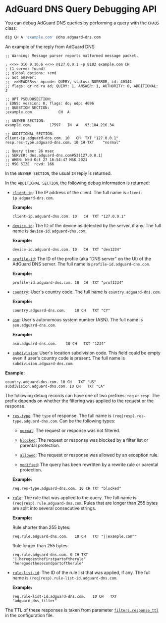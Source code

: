  #  AdGuard DNS Query Debugging API

You can debug AdGuard DNS queries by performing a query with the `CHAOS` class:

```sh
dig CH A 'example.com' @dns.adguard-dns.com
```

An example of the reply from AdGuard DNS:

```none
;; Warning: Message parser reports malformed message packet.

; <<>> DiG 9.10.6 <<>> @127.0.0.1 -p 8182 example.com CH
; (1 server found)
;; global options: +cmd
;; Got answer:
;; ->>HEADER<<- opcode: QUERY, status: NOERROR, id: 40344
;; flags: qr rd ra ad; QUERY: 1, ANSWER: 1, AUTHORITY: 0, ADDITIONAL: 3

;; OPT PSEUDOSECTION:
; EDNS: version: 0, flags: do; udp: 4096
;; QUESTION SECTION:
;example.com.			CH	A

;; ANSWER SECTION:
example.com.		17597	IN	A	93.184.216.34

;; ADDITIONAL SECTION:
client-ip.adguard-dns.com. 10	CH	TXT	"127.0.0.1"
resp.res-type.adguard-dns.com. 10 CH TXT	"normal"

;; Query time: 26 msec
;; SERVER: dns.adguard-dns.com#53(127.0.0.1)
;; WHEN: Wed Oct 27 16:54:47 MSK 2021
;; MSG SIZE  rcvd: 166
```

In the `ANSWER SECTION`, the usual `IN` reply is returned.

In the `ADDITIONAL SECTION`, the following debug information is returned:

 *  <a href="#additional-client-ip" id="additional-client-ip" name="additional-client-ip">`client-ip`</a>:
    The IP address of the client.  The full name is `client-ip.adguard-dns.com`.

    **Example:**

    ```none
    client-ip.adguard-dns.com. 10	CH	TXT	"127.0.0.1"
    ```

 *  <a href="#additional-device-id" id="additional-device-id" name="additional-device-id">`device-id`</a>:
    The ID of the device as detected by the server, if any.  The full name is
    `device-id.adguard-dns.com`.

    **Example:**

    ```none
    device-id.adguard-dns.com. 10	CH	TXT	"dev1234"
    ```

 *  <a href="#additional-profile-id" id="additional-profile-id" name="additional-profile-id">`profile-id`</a>:
    The ID of the profile (aka “DNS server” on the UI) of the AdGuard DNS
    server.  The full name is `profile-id.adguard-dns.com`.

    **Example:**

    ```none
    profile-id.adguard-dns.com. 10	CH	TXT	"prof1234"
    ```

 *  <a href="#additional-country" id="additional-country" name="additional-country">`country`</a>:
    User's country code.  The full name is `country.adguard-dns.com`.

    **Example:**

    ```none
    country.adguard-dns.com.	10 CH	TXT	"CY"
    ```

 *  <a href="#additional-asn" id="additional-asn" name="additional-asn">`asn`</a>:
    User's autonomous system number (ASN).  The full name is
    `asn.adguard-dns.com`.

    **Example:**

    ```none
    asn.adguard-dns.com.	10 CH	TXT	"1234"
    ```
 
 *  <a href="#additional-subdivision" id="additional-subdivision" name="additional-subdivision">`subdivision`</a>:
    User's location subdivision code.  This field could be empty even if user's
    country code is present.  The full name is `subdivision.adguard-dns.com`.

   **Example:**

   ```none
   country.adguard-dns.com.	10 CH	TXT	"US"
   subdivision.adguard-dns.com. 10 CH	TXT	"CA"
   ```

The following debug records can have one of two prefixes: `req` or `resp`.  The
prefix depends on whether the filtering was applied to the request or the
response.

 *  <a href="#additional-res-type" id="additional-res-type" name="additional-res-type">`res-type`</a>:
    The `type` of response.  The full name is
    `(req|resp).res-type.adguard-dns.com`.  Can be the following types:

    *  <a href="#additional-res-type-normal" id="additional-res-type-normal" name="additional-res-type-normal">`normal`</a>:
       The request or response was not filtered.

    *  <a href="#additional-res-type-blocked" id="additional-res-type-blocked" name="additional-res-type-blocked">`blocked`</a>:
       The request or response was blocked by a filter list or parental
       protection.

    *  <a href="#additional-res-type-allowed" id="additional-res-type-allowed" name="additional-res-type-allowed">`allowed`</a>:
       The request or response was allowed by an exception rule.

    *  <a href="#additional-res-type-modified" id="additional-res-type-modified" name="additional-res-type-modified">`modified`</a>:
       The query has been rewritten by a rewrite rule or parental protection.

    **Example:**

    ```none
    req.res-type.adguard-dns.com. 10 CH	TXT	"blocked"
    ```

 *  <a href="#additional-rule" id="additional-rule" name="additional-rule">`rule`</a>:
    The rule that was applied to the query.  The full name is
    `(req|resp).rule.adguard-dns.com`.  Rules that are longer than 255 bytes are
    split into several consecutive strings.

    **Example:**

    Rule shorter than 255 bytes:

    ```none
    req.rule.adguard-dns.com.	10 CH	TXT	"||example.com^"
    ```

    Rule longer than 255 bytes:

    ```none
    req.rule.adguard-dns.com. 0 CH TXT "||heregoesthefirstpartoftherule" 
    "heregoesthesecondpartoftherule"
    ```

 *  <a href="#additional-rule-list-id" id="additional-rule-list-id" name="additional-rule-list-id">`rule-list-id`</a>:
    The ID of the rule list that was applied, if any.  The full name is
    `(req|resp).rule-list-id.adguard-dns.com`.


    **Example:**

    ```none
    req.rule-list-id.adguard-dns.com.	10 CH	TXT	"adguard_dns_filter"
    ```

The TTL of these responses is taken from parameter
[`filters.response_ttl`][conf-filters-ttl] in the configuration file.

[conf-filters-ttl]: configuration.md#filters-response_ttl
